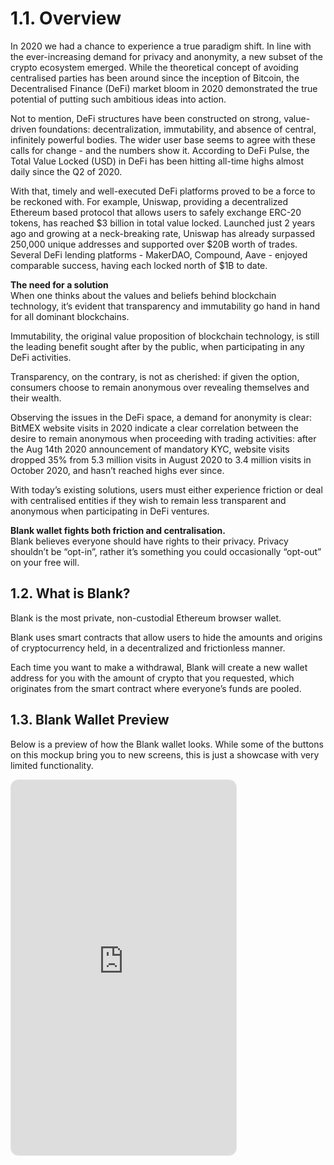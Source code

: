 # 1.1. Overview

In 2020 we had a chance to experience a true paradigm shift. In line with the ever-increasing demand for privacy and anonymity, a new subset of the crypto ecosystem emerged. While the theoretical concept of avoiding centralised parties has been around since the inception of Bitcoin, the Decentralised Finance (DeFi) market bloom in 2020 demonstrated the true potential of putting such ambitious ideas into action. 

Not to mention, DeFi structures have been constructed on strong, value-driven foundations: decentralization, immutability, and absence of central, infinitely powerful bodies. The wider user base seems to agree with these calls for change - and the numbers show it. According to DeFi Pulse, the Total Value Locked (USD) in DeFi has been hitting all-time highs almost daily since the Q2 of 2020.

With that, timely and well-executed DeFi platforms proved to be a force to be reckoned with. For example, Uniswap, providing a decentralized Ethereum based protocol that allows users to safely exchange ERC-20 tokens, has reached $3 billion in total value locked. Launched just 2 years ago and growing at a neck-breaking rate, Uniswap has already surpassed 250,000 unique addresses and supported over $20B worth of trades. Several DeFi lending platforms - MakerDAO, Compound, Aave - enjoyed comparable success, having each locked north of $1B to date. 

**The need for a solution** <br/> When one thinks about the values and beliefs behind blockchain technology, it’s evident that transparency and immutability go hand in hand for all dominant blockchains.

Immutability, the original value proposition of blockchain technology, is still the leading benefit sought after by the public, when participating in any DeFi activities.

Transparency, on the contrary, is not as cherished: if given the option, consumers choose to remain anonymous over revealing themselves and their wealth. 

Observing the issues in the DeFi space, a demand for anonymity is clear: BitMEX website visits in 2020 indicate a clear correlation between the desire to remain anonymous when proceeding with trading activities: after the Aug 14th 2020 announcement of mandatory KYC, website visits dropped 35% from 5.3 million visits in August 2020 to 3.4 million visits in October 2020, and hasn’t reached highs ever since. 

With today’s existing solutions, users must either experience friction or deal with centralised entities if they wish to remain less transparent and anonymous when participating in DeFi ventures.

**Blank wallet fights both friction and centralisation.** <br/>  Blank believes everyone should have rights to their privacy. Privacy shouldn’t be “opt-in”, rather it’s something you could occasionally “opt-out” on your free will.

## 1.2. What is Blank?

Blank is the most private, non-custodial Ethereum browser wallet.

Blank uses smart contracts that allow users to hide the amounts and origins of cryptocurrency held, in a decentralized and frictionless manner. 

Each time you want to make a withdrawal, Blank will create a new wallet address for you with the amount of crypto that you requested, which originates from the smart contract where everyone’s funds are pooled.

## 1.3. Blank Wallet Preview

Below is a preview of how the Blank wallet looks. While some of the buttons on this mockup bring you to new screens, this is just a showcase with very limited functionality.

<style>
    .lds-dual-ring {
        display: inline-block;
        width: 80px;
        height: 80px;
    }
    .lds-dual-ring:after {
        content: " ";
        display: block;
        width: 64px;
        height: 64px;
        margin: 8px;
        border-radius: 50%;
        border: 6px solid black;
        border-color: black transparent black transparent;
        animation: lds-dual-ring 1.2s linear infinite;
    }
    @keyframes lds-dual-ring {
        0% {
            transform: rotate(0deg);
        }
        100% {
            transform: rotate(360deg);
        }
    }
</style>
<div style="position: relative; display: flex; align-items: center; justify-content: center; width: 360px; height: 600px; border: 1px solid rgba(0, 0, 0, 0.1); border-radius: 0.75rem; overflow: hidden;">
    <div class="lds-dual-ring" style="opacity: 0.1;"></div>
    <iframe style="position: absolute; left: 0; top: 0; width: 100%; height: 100%; border: none;" width="100%" height="100%" src="https://www.figma.com/embed?embed_host=share&url=https%3A%2F%2Fwww.figma.com%2Fproto%2FVuKEhYNbfxfE4h5dXa6Cu4%2FWallet-Preview%3Fnode-id%3D1%253A257%26scaling%3Dmin-zoom%26hide-ui%3D1" allowfullscreen></iframe>
</div>